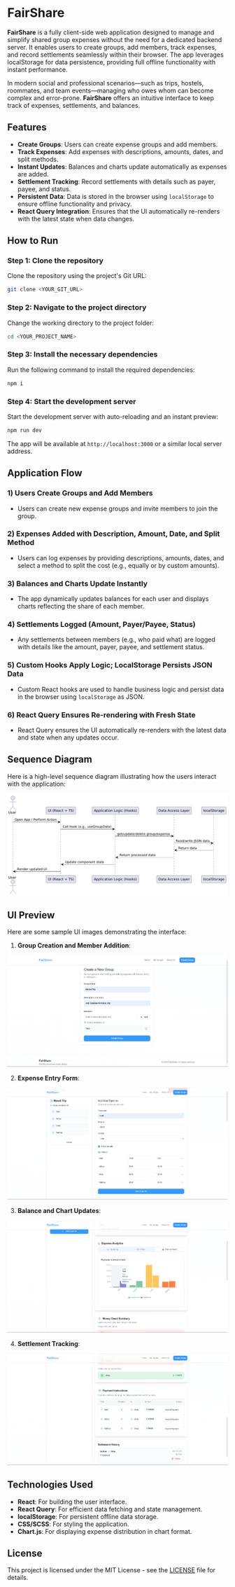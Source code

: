 
# FairShare

**FairShare** is a fully client-side web application designed to manage and simplify shared group expenses without the need for a dedicated backend server. It enables users to create groups, add members, track expenses, and record settlements seamlessly within their browser. The app leverages localStorage for data persistence, providing full offline functionality with instant performance.

In modern social and professional scenarios—such as trips, hostels, roommates, and team events—managing who owes whom can become complex and error-prone. **FairShare** offers an intuitive interface to keep track of expenses, settlements, and balances.

## Features

- **Create Groups**: Users can create expense groups and add members.
- **Track Expenses**: Add expenses with descriptions, amounts, dates, and split methods.
- **Instant Updates**: Balances and charts update automatically as expenses are added.
- **Settlement Tracking**: Record settlements with details such as payer, payee, and status.
- **Persistent Data**: Data is stored in the browser using `localStorage` to ensure offline functionality and privacy.
- **React Query Integration**: Ensures that the UI automatically re-renders with the latest state when data changes.

## How to Run

### Step 1: Clone the repository
Clone the repository using the project's Git URL:

```bash
git clone <YOUR_GIT_URL>
```

### Step 2: Navigate to the project directory
Change the working directory to the project folder:

```bash
cd <YOUR_PROJECT_NAME>
```

### Step 3: Install the necessary dependencies
Run the following command to install the required dependencies:

```bash
npm i
```

### Step 4: Start the development server
Start the development server with auto-reloading and an instant preview:

```bash
npm run dev
```

The app will be available at `http://localhost:3000` or a similar local server address.

## Application Flow

### 1) **Users Create Groups and Add Members**
   - Users can create new expense groups and invite members to join the group.

### 2) **Expenses Added with Description, Amount, Date, and Split Method**
   - Users can log expenses by providing descriptions, amounts, dates, and select a method to split the cost (e.g., equally or by custom amounts).

### 3) **Balances and Charts Update Instantly**
   - The app dynamically updates balances for each user and displays charts reflecting the share of each member.

### 4) **Settlements Logged (Amount, Payer/Payee, Status)**
   - Any settlements between members (e.g., who paid what) are logged with details like the amount, payer, payee, and settlement status.

### 5) **Custom Hooks Apply Logic; LocalStorage Persists JSON Data**
   - Custom React hooks are used to handle business logic and persist data in the browser using `localStorage` as JSON.

### 6) **React Query Ensures Re-rendering with Fresh State**
   - React Query ensures the UI automatically re-renders with the latest data and state when any updates occur.

## Sequence Diagram

Here is a high-level sequence diagram illustrating how the users interact with the application:

![Sequence Diagram](images/Sequence_Diagram.png)


## UI Preview

Here are some sample UI images demonstrating the interface:

1) **Group Creation and Member Addition**:

![Group Creation UI](images/group_creation_image.png)

2) **Expense Entry Form**:

![Expense Entry UI](images/expense_entry_image.png)

3) **Balance and Chart Updates**:

![Balance and Charts UI](images/balance_chart_image.png)

4) **Settlement Tracking**:

![Settlement UI](images/settlement_image.png)

## Technologies Used

- **React**: For building the user interface.
- **React Query**: For efficient data fetching and state management.
- **localStorage**: For persistent offline data storage.
- **CSS/SCSS**: For styling the application.
- **Chart.js**: For displaying expense distribution in chart format.

## License

This project is licensed under the MIT License - see the [LICENSE](LICENSE) file for details.
